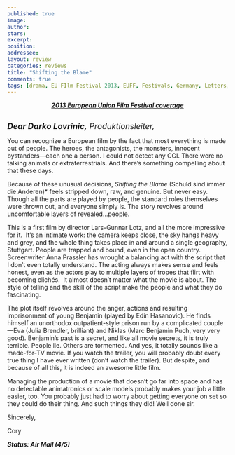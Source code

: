 ```yaml
---
published: true
image:
author: 
stars: 
excerpt: 
position: 
addressee: 
layout: review
categories: reviews
title: "Shifting the Blame"
comments: true
tags: [drama, EU FIlm Festival 2013, EUFF, Festivals, Germany, Letters, Shifting the Blame]
---
```

<div><p style="text-align:center;"><em><a href="/letters/tag/eu-film-festival-2013"><span style="text-decoration:underline;"><strong>2013 European Union Film Festival coverage</strong></span></a></em></p>
<p><span class="full-image-block ssNonEditable"><a href="/letters/2013/12/4/shifting-the-blame.html"><img src="http://static.squarespace.com/static/5005f6bcc4aa41161b33e89e/5329cf1fe4b07c068ebf74de/5329cf1fe4b07c068ebf7915/1386167644517/Shifting%20the%20Blame.jpg" alt="" /></a></span></p>
<p><em><span style="font-size:130%;"><strong>Dear Darko Lovrinic,</strong> Produktionsleiter,</span></em></p>
<p>You can recognize a European film by the fact that most everything is made out of people. The heroes, the antagonists, the monsters, innocent bystanders&mdash;each one a person. I could not detect any CGI. There were no talking animals or extraterrestrials. And there&rsquo;s something compelling about that these days.</p>
<p>Because of these unusual decisions, <em>Shifting the Blame </em>(Schuld sind immer die Anderen)*<em> </em>feels stripped down, raw, and genuine. But never easy. Though all the parts are played by people, the standard roles themselves were thrown out, and everyone simply is. The story revolves around uncomfortable layers of revealed&hellip;people.</p>
<p>This is a first film by director Lars-Gunnar Lotz, and all the more impressive for it.&nbsp; It&rsquo;s an intimate work: the camera keeps close, the sky hangs heavy and grey, and the whole thing takes place in and around a single geography, Stuttgart. People are trapped and bound, even in the open country. Screenwriter Anna Prassler has wrought a balancing act with the script that I don&rsquo;t even totally understand. The acting always makes sense and feels honest, even as the actors play to multiple layers of tropes that flirt with becoming clich&eacute;s.&nbsp; It almost doesn&rsquo;t matter what the movie is about. The style of telling and the skill of the script make the people and what they do fascinating.</p>
<p>The plot itself revolves around the anger, actions and resulting imprisonment of young Benjamin (played by Edin Hasanovic). He finds himself an unorthodox outpatient-style prison run by a complicated couple&mdash;Eva (Julia Brendler, brilliant) and Niklas (Marc Benjamin Puch, very very good). Benjamin&rsquo;s past is a secret, and like all movie secrets, it is truly terrible. People lie. Others are tormented. And yes, it totally sounds like a made-for-TV movie. If you watch the trailer, you will probably doubt every true thing I have ever written (don&rsquo;t watch the trailer). But despite, and because of all this, it is indeed an awesome little film.</p>
<p>Managing the production of a movie that doesn&rsquo;t go far into space and has no detectable animatronics or scale models probably makes your job a little easier, too. You probably just had to worry about getting everyone on set so they could do their thing. And such things they did! Well done sir.</p>
<p>Sincerely,</p>
<p>Cory</p>
<p><strong><em>Status: Air Mail (4/5)</em></strong></p></div>
